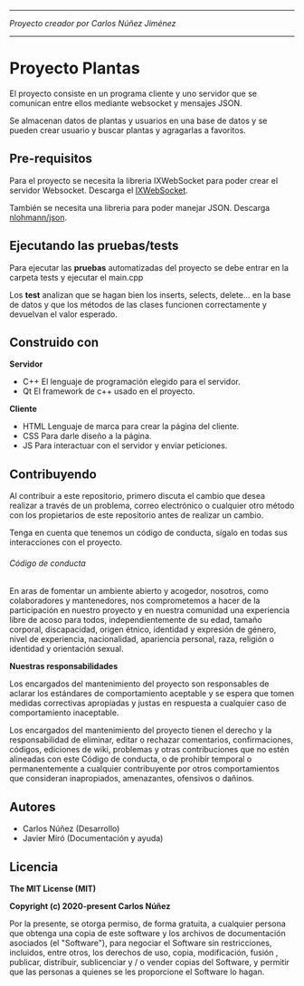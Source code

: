 *******************************************
*Proyecto creador por Carlos Núñez Jiménez*
*******************************************

# Proyecto Plantas

El proyecto consiste en un programa cliente y uno servidor que se comunican entre
ellos mediante websocket y mensajes JSON.

Se almacenan datos de plantas y usuarios en una base de datos y se pueden crear
usuario y buscar plantas y agragarlas a favoritos.

## Pre-requisitos

Para el proyecto se necesita la libreria IXWebSocket para poder crear el servidor Websocket.
Descarga el [IXWebSocket](https://github.com/machinezone/IXWebSocket).

También se necesita una libreria para poder manejar JSON.
Descarga [nlohmann/json](https://github.com/nlohmann/json).

## Ejecutando las pruebas/tests

Para ejecutar las **pruebas** automatizadas del proyecto se debe entrar en la carpeta tests
y ejecutar el main.cpp

Los **test** analizan que se hagan bien los inserts, selects, delete... en la base de datos y
que los métodos de las clases funcionen correctamente y devuelvan el valor esperado.

## Construido con

**Servidor**
- C++ El lenguaje de programación elegido para el servidor.
- Qt El framework de c++ usado en el proyecto.

**Cliente**
- HTML Lenguaje de marca para crear la página del cliente.
- CSS Para darle diseño a la página.
- JS Para interactuar con el servidor y enviar peticiones.

## Contribuyendo

Al contribuir a este repositorio, primero discuta el cambio que desea realizar a través de un problema, 
correo electrónico o cualquier otro método con los propietarios de este repositorio antes de realizar un cambio.

Tenga en cuenta que tenemos un código de conducta, sígalo en todas sus interacciones con el proyecto.

###### Código de conducta

En aras de fomentar un ambiente abierto y acogedor, nosotros, como colaboradores y mantenedores, 
nos comprometemos a hacer de la participación en nuestro proyecto y en nuestra comunidad una experiencia libre de acoso para todos, 
independientemente de su edad, tamaño corporal, discapacidad, origen étnico, identidad y expresión de género, nivel de experiencia, 
nacionalidad, apariencia personal, raza, religión o identidad y orientación sexual.

**Nuestras responsabilidades**

Los encargados del mantenimiento del proyecto son responsables de aclarar los estándares de comportamiento aceptable 
y se espera que tomen medidas correctivas apropiadas y justas en respuesta a cualquier caso de comportamiento inaceptable.

Los encargados del mantenimiento del proyecto tienen el derecho y la responsabilidad de eliminar, editar o rechazar comentarios, 
confirmaciones, códigos, ediciones de wiki, problemas y otras contribuciones que no estén alineadas con este Código de conducta, 
o de prohibir temporal o permanentemente a cualquier contribuyente por otros comportamientos que consideran inapropiados, amenazantes, ofensivos o dañinos.

## Autores

- Carlos Núñez (Desarrollo)
- Javier Miró (Documentación y ayuda)

## Licencia

**The MIT License (MIT)**

**Copyright (c) 2020-present Carlos Núñez**

Por la presente, se otorga permiso, de forma gratuita, a cualquier persona que obtenga una copia de este software y los archivos de documentación asociados (el "Software"),
para negociar el Software sin restricciones, incluidos, entre otros, los derechos de uso, copia, modificación, fusión , publicar, distribuir, sublicenciar y / o vender copias del Software,
y permitir que las personas a quienes se les proporcione el Software lo hagan.

